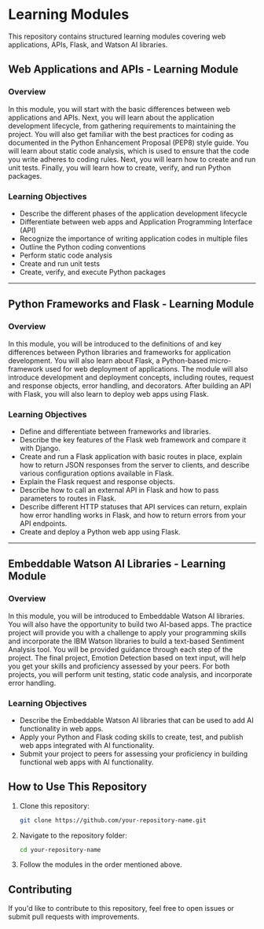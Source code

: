 # Learning Modules

This repository contains structured learning modules covering web applications, APIs, Flask, and Watson AI libraries.

## Web Applications and APIs - Learning Module

### Overview
In this module, you will start with the basic differences between web applications and APIs. Next, you will learn about the application development lifecycle, from gathering requirements to maintaining the project. You will also get familiar with the best practices for coding as documented in the Python Enhancement Proposal (PEP8) style guide. You will learn about static code analysis, which is used to ensure that the code you write adheres to coding rules. Next, you will learn how to create and run unit tests. Finally, you will learn how to create, verify, and run Python packages.

### Learning Objectives
- Describe the different phases of the application development lifecycle
- Differentiate between web apps and Application Programming Interface (API)
- Recognize the importance of writing application codes in multiple files
- Outline the Python coding conventions
- Perform static code analysis
- Create and run unit tests
- Create, verify, and execute Python packages

---

## Python Frameworks and Flask - Learning Module

### Overview
In this module, you will be introduced to the definitions of and key differences between Python libraries and frameworks for application development. You will also learn about Flask, a Python-based micro-framework used for web deployment of applications. The module will also introduce development and deployment concepts, including routes, request and response objects, error handling, and decorators. After building an API with Flask, you will also learn to deploy web apps using Flask.

### Learning Objectives
- Define and differentiate between frameworks and libraries.
- Describe the key features of the Flask web framework and compare it with Django.
- Create and run a Flask application with basic routes in place, explain how to return JSON responses from the server to clients, and describe various configuration options available in Flask.
- Explain the Flask request and response objects.
- Describe how to call an external API in Flask and how to pass parameters to routes in Flask.
- Describe different HTTP statuses that API services can return, explain how error handling works in Flask, and how to return errors from your API endpoints.
- Create and deploy a Python web app using Flask.

---

## Embeddable Watson AI Libraries - Learning Module

### Overview
In this module, you will be introduced to Embeddable Watson AI libraries. You will also have the opportunity to build two AI-based apps. The practice project will provide you with a challenge to apply your programming skills and incorporate the IBM Watson libraries to build a text-based Sentiment Analysis tool. You will be provided guidance through each step of the project. The final project, Emotion Detection based on text input, will help you get your skills and proficiency assessed by your peers. For both projects, you will perform unit testing, static code analysis, and incorporate error handling.

### Learning Objectives
- Describe the Embeddable Watson AI libraries that can be used to add AI functionality in web apps.
- Apply your Python and Flask coding skills to create, test, and publish web apps integrated with AI functionality.
- Submit your project to peers for assessing your proficiency in building functional web apps with AI functionality.

## How to Use This Repository
1. Clone this repository:
   ```sh
   git clone https://github.com/your-repository-name.git
   ```
2. Navigate to the repository folder:
   ```sh
   cd your-repository-name
   ```
3. Follow the modules in the order mentioned above.

## Contributing
If you'd like to contribute to this repository, feel free to open issues or submit pull requests with improvements.


